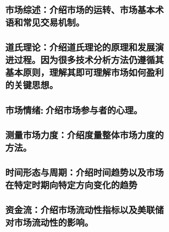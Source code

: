 # 市场综述：介绍市场的运转、市场基本术语和常见交易机制。
# 道氏理论：介绍道氏理论的原理和发展演进过程。因为很多技术分析方法仍遵循其基本原则，理解其即可理解市场如何盈利的关键思想。
# 市场情绪: 介绍市场参与者的心理。
# 测量市场力度：介绍度量整体市场力度的方法。
# 时间形态与周期：介绍时间趋势以及市场在特定时期向特定方向变化的趋势
# 资金流：介绍市场流动性指标以及美联储对市场流动性的影响。